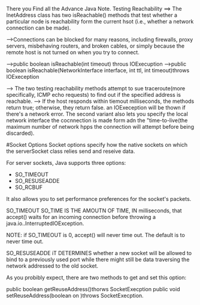 There you Find all the Advance Java Note.
Testing Reachability
==>  The InetAddress class has two isReachable() methods that test whether a particular node is reachability form the current hsot (i.e., whether a network connection can be made).

-->Connections can be blocked for many reasons, including firewalls, proxy servers, misbehaving routers, and broken cables, or simply because the remote host is not turned on when you try to connect.

-->public boolean isReachable(int timeout) throus IOExecuption
-->public boolean isReachable(NetworkInterface interface, int ttl, int timeout)throws IOExeception


--> The two testing reachability methods attempt to sue traceroute(more specifically, ICMP echo requests) to find out if the specified address is reachable.
--> If the host responds within tiemout milliseconds, the methods return true; otherwise, they return false. an IOExeception will be thown if there's a network error. The second variant also lets you specify the local network interface the cocnnection is made form adn the "time-to-live(the maximum number of network hpps the connection will attempt before being discarded). 


#Socket Options
Socket options specify how the native sockets on which the serverSocket class relies send and reseive data.

For server sockets, Java supports three options:
- SO_TIMEOUT
- SO_RESUSEADDE
- SO_RCBUF

It also allows you to set performance preferences for the socket's packets.

SO_TIMEOUT
SO_TIME IS THE AMOUTN OF TIME, IN milliseconds, that accept() waits for an incoming connection before throwing a java.io..InterruptedIOException.

NOTE: if SO_TIMEOUT is 0, accept() will never time out. The default is to never time out.



SO_RESUSEADDE
iT DETERMINES whether a new socket will be allowed to bind to a previously used port while there might still be data traversing the network addressed to the old socket.

As you probibly expect, there are two methods to get and set this option:

public boolean getReuseAddress()thorws SocketExecption
public void setReuseAddress(boolean on )throws SocketExecption.
